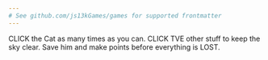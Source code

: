 ```yaml
---
# See github.com/js13kGames/games for supported frontmatter
---
```

CLICK the  Cat as many times as you can. CLICK TVE  other stuff to keep the sky clear. Save him and make points before everything is LOST.